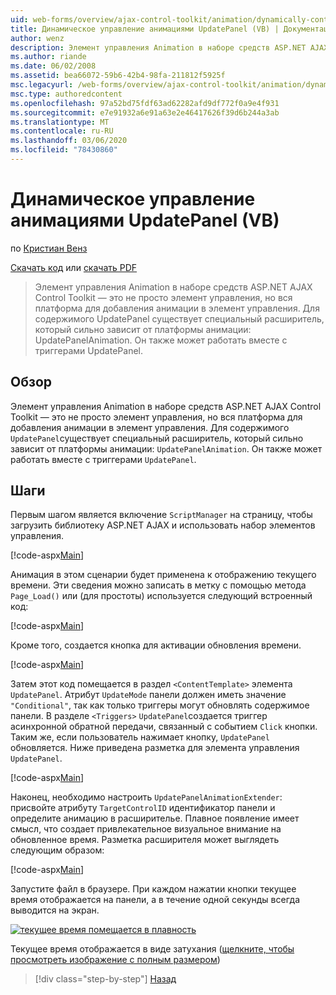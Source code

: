 ```yaml
---
uid: web-forms/overview/ajax-control-toolkit/animation/dynamically-controlling-updatepanel-animations-vb
title: Динамическое управление анимациями UpdatePanel (VB) | Документация Майкрософт
author: wenz
description: Элемент управления Animation в наборе средств ASP.NET AJAX Control Toolkit — это не просто элемент управления, но вся платформа для добавления анимации в элемент управления. Для содержимого...
ms.author: riande
ms.date: 06/02/2008
ms.assetid: bea66072-59b6-42b4-98fa-211812f5925f
msc.legacyurl: /web-forms/overview/ajax-control-toolkit/animation/dynamically-controlling-updatepanel-animations-vb
msc.type: authoredcontent
ms.openlocfilehash: 97a52bd75fdf63ad62282afd9df772f0a9e4f931
ms.sourcegitcommit: e7e91932a6e91a63e2e46417626f39d6b244a3ab
ms.translationtype: MT
ms.contentlocale: ru-RU
ms.lasthandoff: 03/06/2020
ms.locfileid: "78430860"
---
```

# <a name="dynamically-controlling-updatepanel-animations-vb"></a>Динамическое управление анимациями UpdatePanel (VB)

по [Кристиан Венз](https://github.com/wenz)

[Скачать код](https://download.microsoft.com/download/9/3/f/93f8daea-bebd-4821-833b-95205389c7d0/UpdatePanelAnimation2.vb.zip) или [скачать PDF](https://download.microsoft.com/download/b/6/a/b6ae89ee-df69-4c87-9bfb-ad1eb2b23373/updatepanelanimation2VB.pdf)

> Элемент управления Animation в наборе средств ASP.NET AJAX Control Toolkit — это не просто элемент управления, но вся платформа для добавления анимации в элемент управления. Для содержимого UpdatePanel существует специальный расширитель, который сильно зависит от платформы анимации: UpdatePanelAnimation. Он также может работать вместе с триггерами UpdatePanel.

## <a name="overview"></a>Обзор

Элемент управления Animation в наборе средств ASP.NET AJAX Control Toolkit — это не просто элемент управления, но вся платформа для добавления анимации в элемент управления. Для содержимого `UpdatePanel`существует специальный расширитель, который сильно зависит от платформы анимации: `UpdatePanelAnimation`. Он также может работать вместе с триггерами `UpdatePanel`.

## <a name="steps"></a>Шаги

Первым шагом является включение `ScriptManager` на страницу, чтобы загрузить библиотеку ASP.NET AJAX и использовать набор элементов управления.

[!code-aspx[Main](dynamically-controlling-updatepanel-animations-vb/samples/sample1.aspx)]

Анимация в этом сценарии будет применена к отображению текущего времени. Эти сведения можно записать в метку с помощью метода `Page_Load()` или (для простоты) используется следующий встроенный код:

[!code-aspx[Main](dynamically-controlling-updatepanel-animations-vb/samples/sample2.aspx)]

Кроме того, создается кнопка для активации обновления времени.

[!code-aspx[Main](dynamically-controlling-updatepanel-animations-vb/samples/sample3.aspx)]

Затем этот код помещается в раздел `<ContentTemplate>` элемента `UpdatePanel`. Атрибут `UpdateMode` панели должен иметь значение `"Conditional"`, так как только триггеры могут обновлять содержимое панели. В разделе `<Triggers>` `UpdatePanel`создается триггер асинхронной обратной передачи, связанный с событием `Click` кнопки. Таким же, если пользователь нажимает кнопку, `UpdatePanel` обновляется. Ниже приведена разметка для элемента управления `UpdatePanel`.

[!code-aspx[Main](dynamically-controlling-updatepanel-animations-vb/samples/sample4.aspx)]

Наконец, необходимо настроить `UpdatePanelAnimationExtender`: присвойте атрибуту `TargetControlID` идентификатор панели и определите анимацию в расширителье. Плавное появление имеет смысл, что создает привлекательное визуальное внимание на обновленное время. Разметка расширителя может выглядеть следующим образом:

[!code-aspx[Main](dynamically-controlling-updatepanel-animations-vb/samples/sample5.aspx)]

Запустите файл в браузере. При каждом нажатии кнопки текущее время отображается на панели, а в течение одной секунды всегда выводится на экран.

[![текущее время помещается в плавность](dynamically-controlling-updatepanel-animations-vb/_static/image2.png)](dynamically-controlling-updatepanel-animations-vb/_static/image1.png)

Текущее время отображается в виде затухания ([щелкните, чтобы просмотреть изображение с полным размером](dynamically-controlling-updatepanel-animations-vb/_static/image3.png))

> [!div class="step-by-step"]
> [Назад](animating-an-updatepanel-control-vb.md)
